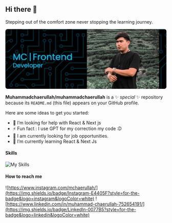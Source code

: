 ## Hi there 👋
Stepping out of the comfort zone
never stopping the learning journey.

![Header](./github-header-image.png)

**Muhammadchaerullah/muhammadchaerullah** is a ✨ _special_ ✨ repository because its `README.md` (this file) appears on your GitHub profile.

Here are some ideas to get you started:

- 🤔 I’m looking for help with React & Next js
- ⚡ Fun fact : I use GPT for my correction my code :D
- 🔭 I am currently looking for job opportunities.
- 🌱 I’m currently learning React & Next Js

#### Skills

![My Skills](https://skillicons.dev/icons?i=html,css,tailwind,javascript,typescript,vue,nuxt,react,next)


#### How to reach me 
![https://www.instagram.com/mchaerullah/](https://img.shields.io/badge/Instagram-E4405F?style=for-the-badge&logo=instagram&logoColor=white) ![https://www.linkedin.com/in/muhammad-chaerullah-752654191/](https://img.shields.io/badge/LinkedIn-0077B5?style=for-the-badge&logo=linkedin&logoColor=white)